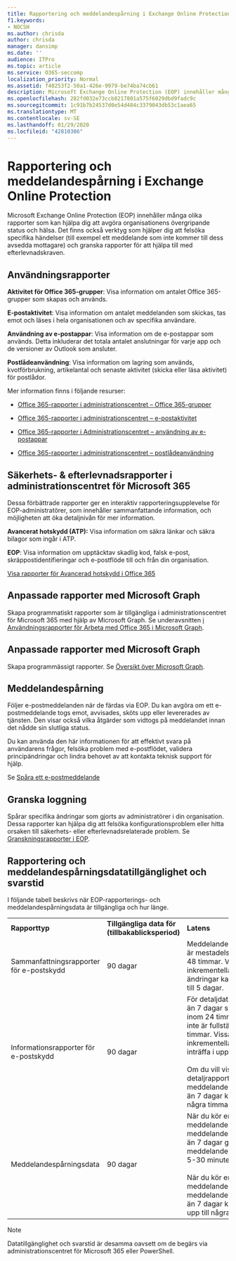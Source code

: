 ```yaml
---
title: Rapportering och meddelandespårning i Exchange Online Protection
f1.keywords:
- NOCSH
ms.author: chrisda
author: chrisda
manager: dansimp
ms.date: ''
audience: ITPro
ms.topic: article
ms.service: O365-seccomp
localization_priority: Normal
ms.assetid: f40253f2-50a1-426e-9979-be74ba74cb61
description: Microsoft Exchange Online Protection (EOP) innehåller många olika rapporter som kan hjälpa dig att avgöra organisationens övergripande status och hälsa. Det finns också verktyg som hjälper dig att felsöka specifika händelser (till exempel ett meddelande som inte kommer till dess avsedda mottagare) och granska rapporter för att hjälpa till med efterlevnadskraven. I följande tabell beskrivs de rapporter och felsökningsverktyg som är tillgängliga för EOP-administratörer.
ms.openlocfilehash: 282fd032e73ccb8217801a575f6029dbd9fadc9c
ms.sourcegitcommit: 1c91b7b24537d0e54d484c3379043db53c1aea65
ms.translationtype: MT
ms.contentlocale: sv-SE
ms.lasthandoff: 01/29/2020
ms.locfileid: "42810386"
---
```

# <a name="reporting-and-message-trace-in-exchange-online-protection"></a>Rapportering och meddelandespårning i Exchange Online Protection

Microsoft Exchange Online Protection (EOP) innehåller många olika rapporter som kan hjälpa dig att avgöra organisationens övergripande status och hälsa. Det finns också verktyg som hjälper dig att felsöka specifika händelser (till exempel ett meddelande som inte kommer till dess avsedda mottagare) och granska rapporter för att hjälpa till med efterlevnadskraven.

## <a name="usage-reports"></a>Användningsrapporter

**Aktivitet för Office 365-grupper**: Visa information om antalet Office 365-grupper som skapas och används.

**E-postaktivitet**: Visa information om antalet meddelanden som skickas, tas emot och läses i hela organisationen och av specifika användare.

**Användning av e-postappar**: Visa information om de e-postappar som används. Detta inkluderar det totala antalet anslutningar för varje app och de versioner av Outlook som ansluter.

**Postlådeanvändning**: Visa information om lagring som används, kvotförbrukning, artikelantal och senaste aktivitet (skicka eller läsa aktivitet) för postlådor.

Mer information finns i följande resurser:

- [Office 365-rapporter i administrationscentret – Office 365-grupper](https://docs.microsoft.com/office365/admin/activity-reports/office-365-groups)

- [Office 365-rapporter i administrationscentret – e-postaktivitet](https://docs.microsoft.com/office365/admin/activity-reports/email-activity)

- [Office 365-rapporter i Administrationscentret – användning av e-postappar](https://docs.microsoft.com/office365/admin/activity-reports/email-apps-usage)

- [Office 365-rapporter i administrationscentret – postlådeanvändning](https://docs.microsoft.com/office365/admin/activity-reports/mailbox-usage)

## <a name="security--compliance-reports-in-the-microsoft-365-admin-center"></a>Säkerhets- & efterlevnadsrapporter i administrationscentret för Microsoft 365

Dessa förbättrade rapporter ger en interaktiv rapporteringsupplevelse för EOP-administratörer, som innehåller sammanfattande information, och möjligheten att öka detaljnivån för mer information.

**Avancerat hotskydd (ATP):** Visa information om säkra länkar och säkra bilagor som ingår i ATP.

**EOP**: Visa information om upptäcktav skadlig kod, falsk e-post, skräppostidentifieringar och e-postflöde till och från din organisation.

[Visa rapporter för Avancerad hotskydd i Office 365](view-reports-for-atp.md)

## <a name="custom-reports-using-microsoft-graph"></a>Anpassade rapporter med Microsoft Graph

Skapa programmatiskt rapporter som är tillgängliga i administrationscentret för Microsoft 365 med hjälp av Microsoft Graph. Se underavsnitten [i Användningsrapporter för Arbeta med Office 365 i Microsoft Graph](https://docs.microsoft.com/graph/api/resources/report).

## <a name="custom-reports-using-microsoft-graph"></a>Anpassade rapporter med Microsoft Graph

Skapa programmässigt rapporter. Se [Översikt över Microsoft Graph](https://docs.microsoft.com/graph/overview).

## <a name="message-trace"></a>Meddelandespårning

Följer e-postmeddelanden när de färdas via EOP. Du kan avgöra om ett e-postmeddelande togs emot, avvisades, sköts upp eller levererades av tjänsten. Den visar också vilka åtgärder som vidtogs på meddelandet innan det nådde sin slutliga status.

Du kan använda den här informationen för att effektivt svara på användarens frågor, felsöka problem med e-postflödet, validera principändringar och lindra behovet av att kontakta teknisk support för hjälp.

Se [Spåra ett e-postmeddelande](https://docs.microsoft.com/exchange/monitoring/trace-an-email-message/trace-an-email-message)

## <a name="audit-logging"></a>Granska loggning

Spårar specifika ändringar som gjorts av administratörer i din organisation. Dessa rapporter kan hjälpa dig att felsöka konfigurationsproblem eller hitta orsaken till säkerhets- eller efterlevnadsrelaterade problem. Se [Granskningsrapporter i EOP](auditing-reports-in-eop.md).

## <a name="reporting-and-message-trace-data-availability-and-latency"></a>Rapportering och meddelandespårningsdatatillgänglighet och svarstid

I följande tabell beskrivs när EOP-rapporterings- och meddelandespårningsdata är tillgängliga och hur länge.

||||
|:-----|:-----|:-----|
|**Rapporttyp**|**Tillgängliga data för (tillbakablicksperiod)**|**Latens**|
|Sammanfattningsrapporter för e-postskydd|90 dagar|Meddelandedataaggregering är mestadels klar inom 24-48 timmar. Vissa mindre inkrementella aggregerade ändringar kan inträffa i upp till 5 dagar.|
|Informationsrapporter för e-postskydd|90 dagar|För detaljdata som är kortare än 7 dagar ska data visas inom 24 timmar men kanske inte är fullständiga förrän 48 timmar. Vissa mindre inkrementella ändringar kan inträffa i upp till 5 dagar. <br/><br/> Om du vill visa detaljrapporter för meddelanden som är större än 7 dagar kan det ta upp till några timmar.|
|Meddelandespårningsdata|90 dagar|När du kör en meddelandespårning för meddelanden som är mindre än 7 dagar gamla ska meddelandena visas inom 5-30 minuter.<br/><br/> När du kör en meddelandespårning för meddelanden som är större än 7 dagar kan resultaten ta upp till några timmar.|

> [!NOTE]
> Datatillgänglighet och svarstid är desamma oavsett om de begärs via administrationscentret för Microsoft 365 eller PowerShell.
